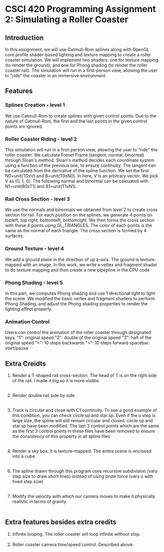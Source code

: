 # CSCI 420 Programming Assignment 2: Simulating a Roller Coaster

## Introduction
In this assignment, we will use Catmull-Rom splines along with OpenGL core profile shader-based lighting and texture mapping to create a roller coaster simulation.  We will implement two shaders: one for texture mapping (to render the ground), and one for Phong shading (to render the roller coaster rail).  The simulation will run in a first-person view, allowing the user to "ride" the coaster in an immersive environment.

## Features
### Splines Creation - level 1
We use Catmull-Rom to create splines with given control points.  Due to the nature of Catmull-Rom, the first and the last points in the given control points are ignored.  

### Roller Coaster Riding - level 2
This simulation will run in a first-person view, allowing the user to "ride" the roller coaster.  We calculate Frenet Frame (tangent, normal, binormal) through Sloan's method.  Sloan's method decides each coordinate system using a function of the previous one, to ensure continuity.  The tangent can be calculated from the derivative of the spline function.  We set the first N0=unit(T0xV) and B=unit(T0xN0).  In here, V is an arbitrary vector.  We pick V as (0, 1, 0).  The following normal and binormal can be calcuated with N1=unit(B0xT1) and B1=unit(T1xN1).

### Rail Cross Section - level 3
We use the normals and binormals we obtained from level 2 to create cross section for rail.  For each position on the splines, we generate 4 points on topleft, top right, bottomleft, bottomright.  We then forms the cross section with these 4 points using GL_TRIANGLES.  The color of each points is the same as the normal of each triangle.  The cross section is formed by 4 surfaces.

### Ground Texture - level 4
We add a ground plane in the direction of up z-axis.  The ground is texture-mapped with an image.  In this work, we write a vettex and fragment shader to do texture mapping and then create a new pipepline in the CPU code

### Phong Shading - level 5
In this part, we computes Phong shading and use 1 directional light to light the scene.  We modified the basic vertex and fragment shaders to perform Phong Shading, and adjust the Phong shading properties to render the lighting effect properly.

### Animation Control
Users can control the animation of the roller coaster through designated keys.
"1": original speed
"2": double of the original speed
"3": half of the original speed
"<": 10 steps backwards
">": 10 steps forward
spacebar: start/pause


## Extra Creidts
1. Render a T-shaped rail cross-section.  The head of T is on the right side of the rail.  I made it big so it is more visible.
<br><br>

2. Render double rail side by side
<br><br>


3. Track is circular and close with C1 continuity.  To see a good example of this condition, you can check circle.sp and star.sp.  Even if the u step is large size,
the spline will still remain circular and closed.  circle.sp and star.sp have been modified.  The last 3 control points which are the same as the first 3 control points in these files have been removed to ensure the consistency of this property in all spline files
<br><br>

4. Render a sky box.  It is texture-mapped.  The entire scene is enclosed into a cube.
<br><br>

<!-- 5. Draw additional scene elements:  -->

6. The spline drawn through this program uses recursive subdivision (vary step size to draw short lines) instead of using brute force (vary u with fixed step size)<br><br>

7. Modify the velocity with which our camera moves to make it physically realistic in terms of gravity.
<br><br>

## Extra features besides extra credits
1. Infinite looping.  The roller coaster will loop infinite without stop.
<br><br>
2. Roller coaster camera time/speed control.  Described above.
<br><br>